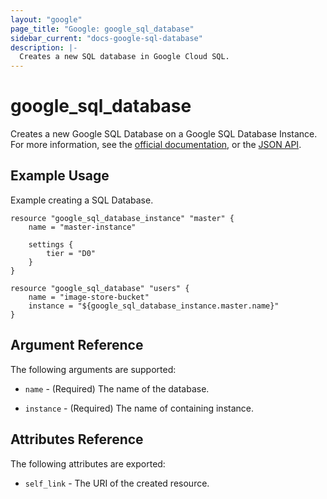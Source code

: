 ```yaml
---
layout: "google"
page_title: "Google: google_sql_database"
sidebar_current: "docs-google-sql-database"
description: |-
  Creates a new SQL database in Google Cloud SQL.
---
```


# google\_sql\_database

Creates a new Google SQL Database on a Google SQL Database Instance. For more information, see the [official documentation](https://cloud.google.com/sql/), or the [JSON API](https://cloud.google.com/sql/docs/admin-api/v1beta4/databases).

## Example Usage

Example creating a SQL Database.

```
resource "google_sql_database_instance" "master" {
	name = "master-instance"

    settings {
        tier = "D0"
    }
}

resource "google_sql_database" "users" {
	name = "image-store-bucket"
	instance = "${google_sql_database_instance.master.name}"
}

```

## Argument Reference

The following arguments are supported:

* `name` - (Required) The name of the database.

* `instance` - (Required) The name of containing instance.

## Attributes Reference

The following attributes are exported:

* `self_link` - The URI of the created resource.
